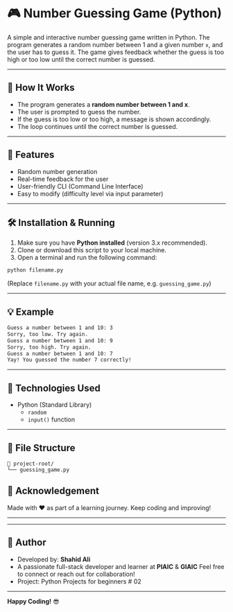 
# 🎮 Number Guessing Game (Python)

A simple and interactive number guessing game written in Python. The program generates a random number between 1 and a given number `x`, and the user has to guess it. The game gives feedback whether the guess is too high or too low until the correct number is guessed.

---

## 🚀 How It Works

- The program generates a **random number between 1 and x**.
- The user is prompted to guess the number.
- If the guess is too low or too high, a message is shown accordingly.
- The loop continues until the correct number is guessed.

---

## 🧠 Features

- Random number generation
- Real-time feedback for the user
- User-friendly CLI (Command Line Interface)
- Easy to modify (difficulty level via input parameter)

---

## 🛠️ Installation & Running

1. Make sure you have **Python installed** (version 3.x recommended).
2. Clone or download this script to your local machine.
3. Open a terminal and run the following command:

```bash
python filename.py
```

(Replace `filename.py` with your actual file name, e.g. `guessing_game.py`)

---

## 💡 Example

```bash
Guess a number between 1 and 10: 3
Sorry, too low. Try again.
Guess a number between 1 and 10: 9
Sorry, too high. Try again.
Guess a number between 1 and 10: 7
Yay! You guessed the number 7 correctly!
```

---

## 🧰 Technologies Used

- Python (Standard Library)
  - `random`
  - `input()` function

---

## 📂 File Structure

```
📁 project-root/
└── guessing_game.py
```


## 🙌 Acknowledgement

Made with ❤️ as part of a learning journey. Keep coding and improving! 

---

---

## 👤 Author

- Developed by: **Shahid Ali**
- A passionate full-stack developer and learner at **PIAIC** & **GIAIC**
  Feel free to connect or reach out for collaboration!
- Project: Python Projects for beginners # 02

---


**Happy Coding!** 😎

